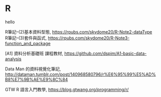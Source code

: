 # R
hello

R筆記–(2)基本資料型態, https://rpubs.com/skydome20/R-Note2-dataType    
R筆記–(3)套件與函式, https://rpubs.com/skydome20/R-Note3-function_and_package

[A1] 資料分析基礎班 課程教材, https://github.com/dspim/A1-basic-data-analysis

Data Man 的資料視覺化筆記, http://dataman.tumblr.com/post/140968580796/r%E6%95%99%E5%AD%B8%E7%9B%AE%E9%8C%84

GTW R 語言入門教學, https://blog.gtwang.org/programming/r/
